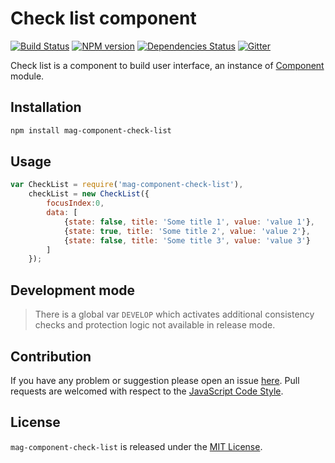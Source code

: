 Check list component
====================

[![Build Status](https://img.shields.io/travis/magsdk/component-check-list.svg?style=flat-square)](https://travis-ci.org/magsdk/component-check-list)
[![NPM version](https://img.shields.io/npm/v/mag-component-check-list.svg?style=flat-square)](https://www.npmjs.com/package/mag-component-check-list)
[![Dependencies Status](https://img.shields.io/david/spasdk/component-check-list.svg?style=flat-square)](https://david-dm.org/spasdk/component-check-list)
[![Gitter](https://img.shields.io/badge/gitter-join%20chat-blue.svg?style=flat-square)](https://gitter.im/DarkPark/spasdk)


Check list is a component to build user interface, an instance of [Component](https://github.com/spasdk/component) module.


## Installation ##

```bash
npm install mag-component-check-list
```


## Usage ##

```js
var CheckList = require('mag-component-check-list'),
    checkList = new CheckList({
        focusIndex:0,
        data: [
            {state: false, title: 'Some title 1', value: 'value 1'},
            {state: true, title: 'Some title 2', value: 'value 2'},
            {state: false, title: 'Some title 3', value: 'value 3'}
        ]
    });
```


## Development mode ##

> There is a global var `DEVELOP` which activates additional consistency checks and protection logic not available in release mode.


## Contribution ##

If you have any problem or suggestion please open an issue [here](https://github.com/spasdk/component-check-list/issues).
Pull requests are welcomed with respect to the [JavaScript Code Style](https://github.com/DarkPark/jscs).


## License ##

`mag-component-check-list` is released under the [MIT License](license.md).
